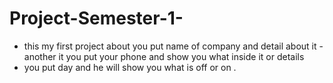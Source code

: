 # Project-Semester-1-
- this my first project about you put name of company and detail about it 
-another it you put your phone and show you what inside it or details
- you put day and he will show you what is off or on .
